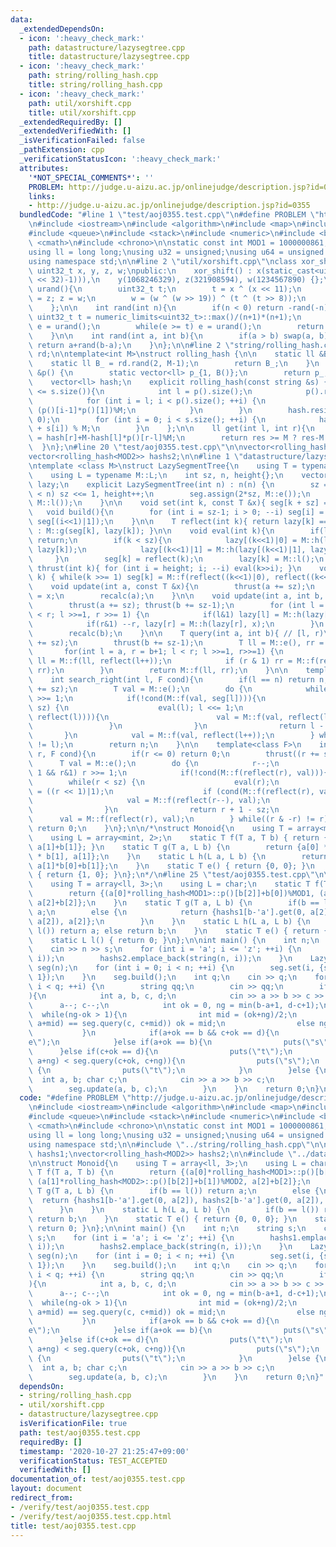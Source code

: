```yaml
---
data:
  _extendedDependsOn:
  - icon: ':heavy_check_mark:'
    path: datastructure/lazysegtree.cpp
    title: datastructure/lazysegtree.cpp
  - icon: ':heavy_check_mark:'
    path: string/rolling_hash.cpp
    title: string/rolling_hash.cpp
  - icon: ':heavy_check_mark:'
    path: util/xorshift.cpp
    title: util/xorshift.cpp
  _extendedRequiredBy: []
  _extendedVerifiedWith: []
  _isVerificationFailed: false
  _pathExtension: cpp
  _verificationStatusIcon: ':heavy_check_mark:'
  attributes:
    '*NOT_SPECIAL_COMMENTS*': ''
    PROBLEM: http://judge.u-aizu.ac.jp/onlinejudge/description.jsp?id=0355
    links:
    - http://judge.u-aizu.ac.jp/onlinejudge/description.jsp?id=0355
  bundledCode: "#line 1 \"test/aoj0355.test.cpp\"\n#define PROBLEM \"http://judge.u-aizu.ac.jp/onlinejudge/description.jsp?id=0355\"\
    \n#include <iostream>\n#include <algorithm>\n#include <map>\n#include <set>\n\
    #include <queue>\n#include <stack>\n#include <numeric>\n#include <bitset>\n#include\
    \ <cmath>\n#include <chrono>\n\nstatic const int MOD1 = 1000000861, MOD2 = 1000000933;\n\
    using ll = long long;\nusing u32 = unsigned;\nusing u64 = unsigned long long;\n\
    using namespace std;\n\n#line 2 \"util/xorshift.cpp\"\nclass xor_shift {\n   \
    \ uint32_t x, y, z, w;\npublic:\n    xor_shift() : x(static_cast<uint32_t>((chrono::system_clock::now().time_since_epoch().count())&((1LL\
    \ << 32)-1))),\n    y(1068246329), z(321908594), w(1234567890) {};\n\n    uint32_t\
    \ urand(){\n        uint32_t t;\n        t = x ^ (x << 11);\n        x = y; y\
    \ = z; z = w;\n        w = (w ^ (w >> 19)) ^ (t ^ (t >> 8));\n        return w;\n\
    \    };\n\n    int rand(int n){\n        if(n < 0) return -rand(-n);\n       \
    \ uint32_t t = numeric_limits<uint32_t>::max()/(n+1)*(n+1);\n        uint32_t\
    \ e = urand();\n        while(e >= t) e = urand();\n        return static_cast<int>(e%(n+1));\n\
    \    }\n\n    int rand(int a, int b){\n        if(a > b) swap(a, b);\n       \
    \ return a+rand(b-a);\n    }\n};\n\n#line 2 \"string/rolling_hash.cpp\"\nxor_shift\
    \ rd;\n\ntemplate<int M>\nstruct rolling_hash {\n\n    static ll &B() {\n    \
    \    static ll B_ = rd.rand(2, M-1);\n        return B_;\n    }\n    static vector<ll>\
    \ &p() {\n        static vector<ll> p_{1, B()};\n        return p_;\n    }\n\n\
    \    vector<ll> hash;\n    explicit rolling_hash(const string &s) {\n        if(p().size()\
    \ <= s.size()){\n            int l = p().size();\n            p().resize(s.size()+1);\n\
    \            for (int i = l; i < p().size(); ++i) {\n                p()[i] =\
    \ (p()[i-1]*p()[1])%M;\n            }\n        }\n        hash.resize(s.size()+1,\
    \ 0);\n        for (int i = 0; i < s.size(); ++i) {\n            hash[i+1] = (hash[i]*B()\
    \ + s[i]) % M;\n        }\n    };\n\n    ll get(int l, int r){\n        ll res\
    \ = hash[r]+M-hash[l]*p()[r-l]%M;\n        return res >= M ? res-M : res;\n  \
    \  }\n};\n#line 20 \"test/aoj0355.test.cpp\"\n\nvector<rolling_hash<MOD1>> hashs1;\n\
    vector<rolling_hash<MOD2>> hashs2;\n\n#line 1 \"datastructure/lazysegtree.cpp\"\
    \ntemplate <class M>\nstruct LazySegmentTree{\n    using T = typename M::T;\n\
    \    using L = typename M::L;\n    int sz, n, height{};\n    vector<T> seg; vector<L>\
    \ lazy;\n    explicit LazySegmentTree(int n) : n(n) {\n        sz = 1; while(sz\
    \ < n) sz <<= 1, height++;\n        seg.assign(2*sz, M::e());\n        lazy.assign(2*sz,\
    \ M::l());\n    }\n\n    void set(int k, const T &x){ seg[k + sz] = x; }\n\n \
    \   void build(){\n        for (int i = sz-1; i > 0; --i) seg[i] = M::f(seg[i<<1],\
    \ seg[(i<<1)|1]);\n    }\n\n    T reflect(int k){ return lazy[k] == M::l() ? seg[k]\
    \ : M::g(seg[k], lazy[k]); }\n\n    void eval(int k){\n        if(lazy[k] == M::l())\
    \ return;\n        if(k < sz){\n            lazy[(k<<1)|0] = M::h(lazy[(k<<1)|0],\
    \ lazy[k]);\n            lazy[(k<<1)|1] = M::h(lazy[(k<<1)|1], lazy[k]);\n   \
    \     }\n        seg[k] = reflect(k);\n        lazy[k] = M::l();\n    }\n    void\
    \ thrust(int k){ for (int i = height; i; --i) eval(k>>i); }\n    void recalc(int\
    \ k) { while(k >>= 1) seg[k] = M::f(reflect((k<<1)|0), reflect((k<<1)|1));}\n\n\
    \    void update(int a, const T &x){\n        thrust(a += sz);\n        seg[a]\
    \ = x;\n        recalc(a);\n    }\n\n    void update(int a, int b, const L &x){\n\
    \        thrust(a += sz); thrust(b += sz-1);\n        for (int l = a, r = b+1;l\
    \ < r; l >>=1, r >>= 1) {\n            if(l&1) lazy[l] = M::h(lazy[l], x), l++;\n\
    \            if(r&1) --r, lazy[r] = M::h(lazy[r], x);\n        }\n        recalc(a);\n\
    \        recalc(b);\n    }\n\n    T query(int a, int b){ // [l, r)\n        thrust(a\
    \ += sz);\n        thrust(b += sz-1);\n        T ll = M::e(), rr = M::e();\n \
    \       for(int l = a, r = b+1; l < r; l >>=1, r>>=1) {\n            if (l & 1)\
    \ ll = M::f(ll, reflect(l++));\n            if (r & 1) rr = M::f(reflect(--r),\
    \ rr);\n        }\n        return M::f(ll, rr);\n    }\n\n    template<class F>\n\
    \    int search_right(int l, F cond){\n        if(l == n) return n;\n        thrust(l\
    \ += sz);\n        T val = M::e();\n        do {\n            while(!(l&1)) l\
    \ >>= 1;\n            if(!cond(M::f(val, seg[l]))){\n                while(l <\
    \ sz) {\n                    eval(l); l <<= 1;\n                    if (cond(M::f(val,\
    \ reflect(l)))){\n                        val = M::f(val, reflect(l++));\n   \
    \                 }\n                }\n                return l - sz;\n     \
    \       }\n            val = M::f(val, reflect(l++));\n        } while((l & -l)\
    \ != l);\n        return n;\n    }\n\n    template<class F>\n    int search_left(int\
    \ r, F cond){\n        if(r <= 0) return 0;\n        thrust((r += sz)-1);\n  \
    \      T val = M::e();\n        do {\n            r--;\n            while(r >\
    \ 1 && r&1) r >>= 1;\n            if(!cond(M::f(reflect(r), val))){\n        \
    \        while(r < sz) {\n                    eval(r);\n                    r\
    \ = ((r << 1)|1);\n                    if (cond(M::f(reflect(r), val))){\n   \
    \                     val = M::f(reflect(r--), val);\n                    }\n\
    \                }\n                return r + 1 - sz;\n            }\n      \
    \      val = M::f(reflect(r), val);\n        } while((r & -r) != r);\n       \
    \ return 0;\n    }\n};\n\n/*\nstruct Monoid{\n    using T = array<mint, 2>;\n\
    \    using L = array<mint, 2>;\n    static T f(T a, T b) { return {a[0]+b[0],\
    \ a[1]+b[1]}; }\n    static T g(T a, L b) {\n        return {a[0] * b[0] + a[1]\
    \ * b[1], a[1]};\n    }\n    static L h(L a, L b) {\n        return {a[0]*b[0],\
    \ a[1]*b[0]+b[1]};\n    }\n    static T e() { return {0, 0}; }\n    static L l()\
    \ { return {1, 0}; }\n};\n*/\n#line 25 \"test/aoj0355.test.cpp\"\n\nstruct Monoid{\n\
    \    using T = array<ll, 3>;\n    using L = char;\n    static T f(T a, T b) {\n\
    \        return {(a[0]*rolling_hash<MOD1>::p()[b[2]]+b[0])%MOD1, (a[1]*rolling_hash<MOD2>::p()[b[2]]+b[1])%MOD2,\
    \ a[2]+b[2]};\n    }\n    static T g(T a, L b) {\n        if(b == l()) return\
    \ a;\n        else {\n            return {hashs1[b-'a'].get(0, a[2]), hashs2[b-'a'].get(0,\
    \ a[2]), a[2]};\n        }\n    }\n    static L h(L a, L b) {\n        if(b ==\
    \ l()) return a; else return b;\n    }\n    static T e() { return {0, 0, 0}; }\n\
    \    static L l() { return 0; }\n};\n\nint main() {\n    int n;\n    string s;\n\
    \    cin >> n >> s;\n    for (int i = 'a'; i <= 'z'; ++i) {\n        hashs1.emplace_back(string(n,\
    \ i));\n        hashs2.emplace_back(string(n, i));\n    }\n    LazySegmentTree<Monoid>\
    \ seg(n);\n    for (int i = 0; i < n; ++i) {\n        seg.set(i, {s[i], s[i],\
    \ 1});\n    }\n    seg.build();\n    int q;\n    cin >> q;\n    for (int i = 0;\
    \ i < q; ++i) {\n        string qq;\n        cin >> qq;\n        if(qq == \"comp\"\
    ){\n            int a, b, c, d;\n            cin >> a >> b >> c >> d;\n      \
    \      a--; c--;\n            int ok = 0, ng = min(b-a+1, d-c+1);\n          \
    \  while(ng-ok > 1){\n                int mid = (ok+ng)/2;\n                if(seg.query(a,\
    \ a+mid) == seg.query(c, c+mid)) ok = mid;\n                else ng = mid;\n \
    \           }\n            if(a+ok == b && c+ok == d){\n                puts(\"\
    e\");\n            }else if(a+ok == b){\n                puts(\"s\");\n      \
    \      }else if(c+ok == d){\n                puts(\"t\");\n            }else if(seg.query(a+ok,\
    \ a+ng) < seg.query(c+ok, c+ng)){\n                puts(\"s\");\n            }else\
    \ {\n                puts(\"t\");\n            }\n        }else {\n          \
    \  int a, b; char c;\n            cin >> a >> b >> c;\n            a--;\n    \
    \        seg.update(a, b, c);\n        }\n    }\n    return 0;\n}\n"
  code: "#define PROBLEM \"http://judge.u-aizu.ac.jp/onlinejudge/description.jsp?id=0355\"\
    \n#include <iostream>\n#include <algorithm>\n#include <map>\n#include <set>\n\
    #include <queue>\n#include <stack>\n#include <numeric>\n#include <bitset>\n#include\
    \ <cmath>\n#include <chrono>\n\nstatic const int MOD1 = 1000000861, MOD2 = 1000000933;\n\
    using ll = long long;\nusing u32 = unsigned;\nusing u64 = unsigned long long;\n\
    using namespace std;\n\n#include \"../string/rolling_hash.cpp\"\n\nvector<rolling_hash<MOD1>>\
    \ hashs1;\nvector<rolling_hash<MOD2>> hashs2;\n\n#include \"../datastructure/lazysegtree.cpp\"\
    \n\nstruct Monoid{\n    using T = array<ll, 3>;\n    using L = char;\n    static\
    \ T f(T a, T b) {\n        return {(a[0]*rolling_hash<MOD1>::p()[b[2]]+b[0])%MOD1,\
    \ (a[1]*rolling_hash<MOD2>::p()[b[2]]+b[1])%MOD2, a[2]+b[2]};\n    }\n    static\
    \ T g(T a, L b) {\n        if(b == l()) return a;\n        else {\n          \
    \  return {hashs1[b-'a'].get(0, a[2]), hashs2[b-'a'].get(0, a[2]), a[2]};\n  \
    \      }\n    }\n    static L h(L a, L b) {\n        if(b == l()) return a; else\
    \ return b;\n    }\n    static T e() { return {0, 0, 0}; }\n    static L l() {\
    \ return 0; }\n};\n\nint main() {\n    int n;\n    string s;\n    cin >> n >>\
    \ s;\n    for (int i = 'a'; i <= 'z'; ++i) {\n        hashs1.emplace_back(string(n,\
    \ i));\n        hashs2.emplace_back(string(n, i));\n    }\n    LazySegmentTree<Monoid>\
    \ seg(n);\n    for (int i = 0; i < n; ++i) {\n        seg.set(i, {s[i], s[i],\
    \ 1});\n    }\n    seg.build();\n    int q;\n    cin >> q;\n    for (int i = 0;\
    \ i < q; ++i) {\n        string qq;\n        cin >> qq;\n        if(qq == \"comp\"\
    ){\n            int a, b, c, d;\n            cin >> a >> b >> c >> d;\n      \
    \      a--; c--;\n            int ok = 0, ng = min(b-a+1, d-c+1);\n          \
    \  while(ng-ok > 1){\n                int mid = (ok+ng)/2;\n                if(seg.query(a,\
    \ a+mid) == seg.query(c, c+mid)) ok = mid;\n                else ng = mid;\n \
    \           }\n            if(a+ok == b && c+ok == d){\n                puts(\"\
    e\");\n            }else if(a+ok == b){\n                puts(\"s\");\n      \
    \      }else if(c+ok == d){\n                puts(\"t\");\n            }else if(seg.query(a+ok,\
    \ a+ng) < seg.query(c+ok, c+ng)){\n                puts(\"s\");\n            }else\
    \ {\n                puts(\"t\");\n            }\n        }else {\n          \
    \  int a, b; char c;\n            cin >> a >> b >> c;\n            a--;\n    \
    \        seg.update(a, b, c);\n        }\n    }\n    return 0;\n}"
  dependsOn:
  - string/rolling_hash.cpp
  - util/xorshift.cpp
  - datastructure/lazysegtree.cpp
  isVerificationFile: true
  path: test/aoj0355.test.cpp
  requiredBy: []
  timestamp: '2020-10-27 21:25:47+09:00'
  verificationStatus: TEST_ACCEPTED
  verifiedWith: []
documentation_of: test/aoj0355.test.cpp
layout: document
redirect_from:
- /verify/test/aoj0355.test.cpp
- /verify/test/aoj0355.test.cpp.html
title: test/aoj0355.test.cpp
---
```

